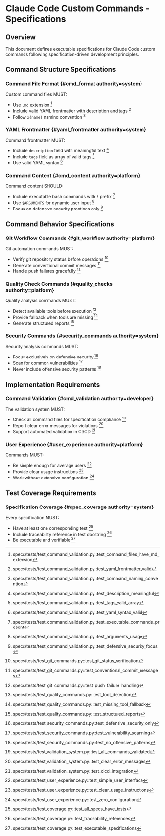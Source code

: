 # Claude Code Custom Commands - Specifications

## Overview
This document defines executable specifications for Claude Code custom commands following specification-driven development principles.

## Command Structure Specifications

### Command File Format {#cmd_format authority=system}
Custom command files MUST:
- Use `.md` extension [^cmd1a]
- Include valid YAML frontmatter with description and tags [^cmd1b]
- Follow `x{name}` naming convention [^cmd1c]

[^cmd1a]: specs/tests/test_command_validation.py::test_command_files_have_md_extension
[^cmd1b]: specs/tests/test_command_validation.py::test_yaml_frontmatter_valid
[^cmd1c]: specs/tests/test_command_validation.py::test_command_naming_convention

### YAML Frontmatter {#yaml_frontmatter authority=system}
Command frontmatter MUST:
- Include `description` field with meaningful text [^yaml1a]
- Include `tags` field as array of valid tags [^yaml1b]
- Use valid YAML syntax [^yaml1c]

[^yaml1a]: specs/tests/test_command_validation.py::test_description_meaningful
[^yaml1b]: specs/tests/test_command_validation.py::test_tags_valid_array
[^yaml1c]: specs/tests/test_command_validation.py::test_yaml_syntax_valid

### Command Content {#cmd_content authority=platform}
Command content SHOULD:
- Include executable bash commands with `!` prefix [^content1a]
- Use `$ARGUMENTS` for dynamic user input [^content1b]
- Focus on defensive security practices only [^content1c]

[^content1a]: specs/tests/test_command_validation.py::test_executable_commands_present
[^content1b]: specs/tests/test_command_validation.py::test_arguments_usage
[^content1c]: specs/tests/test_command_validation.py::test_defensive_security_focus

## Command Behavior Specifications

### Git Workflow Commands {#git_workflow authority=platform}
Git automation commands MUST:
- Verify git repository status before operations [^git1a]
- Generate conventional commit messages [^git1b]
- Handle push failures gracefully [^git1c]

[^git1a]: specs/tests/test_git_commands.py::test_git_status_verification
[^git1b]: specs/tests/test_git_commands.py::test_conventional_commit_messages
[^git1c]: specs/tests/test_git_commands.py::test_push_failure_handling

### Quality Check Commands {#quality_checks authority=platform}
Quality analysis commands MUST:
- Detect available tools before execution [^quality1a]
- Provide fallback when tools are missing [^quality1b]
- Generate structured reports [^quality1c]

[^quality1a]: specs/tests/test_quality_commands.py::test_tool_detection
[^quality1b]: specs/tests/test_quality_commands.py::test_missing_tool_fallback
[^quality1c]: specs/tests/test_quality_commands.py::test_structured_reports

### Security Commands {#security_commands authority=system}
Security analysis commands MUST:
- Focus exclusively on defensive security [^security1a]
- Scan for common vulnerabilities [^security1b]
- Never include offensive security patterns [^security1c]

[^security1a]: specs/tests/test_security_commands.py::test_defensive_security_only
[^security1b]: specs/tests/test_security_commands.py::test_vulnerability_scanning
[^security1c]: specs/tests/test_security_commands.py::test_no_offensive_patterns

## Implementation Requirements

### Command Validation {#cmd_validation authority=developer}
The validation system MUST:
- Check all command files for specification compliance [^validation1a]
- Report clear error messages for violations [^validation1b]
- Support automated validation in CI/CD [^validation1c]

[^validation1a]: specs/tests/test_validation_system.py::test_all_commands_validated
[^validation1b]: specs/tests/test_validation_system.py::test_clear_error_messages
[^validation1c]: specs/tests/test_validation_system.py::test_cicd_integration

### User Experience {#user_experience authority=platform}
Commands MUST:
- Be simple enough for average users [^ux1a]
- Provide clear usage instructions [^ux1b]
- Work without extensive configuration [^ux1c]

[^ux1a]: specs/tests/test_user_experience.py::test_simple_user_interface
[^ux1b]: specs/tests/test_user_experience.py::test_clear_usage_instructions
[^ux1c]: specs/tests/test_user_experience.py::test_zero_configuration

## Test Coverage Requirements

### Specification Coverage {#spec_coverage authority=system}
Every specification MUST:
- Have at least one corresponding test [^coverage1a]
- Include traceability reference in test docstring [^coverage1b]
- Be executable and verifiable [^coverage1c]

[^coverage1a]: specs/tests/test_coverage.py::test_all_specs_have_tests
[^coverage1b]: specs/tests/test_coverage.py::test_traceability_references
[^coverage1c]: specs/tests/test_coverage.py::test_executable_specifications